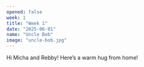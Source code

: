 ```yaml
---
opened: false
week: 1
title: "Week 1"
date: "2025-06-01"
name: "Uncle Bob"
image: "uncle-bob.jpg"
---
```


Hi Micha and Rebby! Here’s a warm hug from home!
